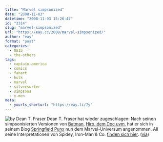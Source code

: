 ```yaml
---
title: "Marvel simpsonized"
date: "2008-11-03"
datetime: "2008-11-03 15:26:47"
id: "3314"
slug: "marvel-simpsonized"
url: "https://eay.cc/2008/marvel-simpsonized/"
author: "eay"
format: "post"
categories:
  - 0815
  - the-others
tags:
  - captain-america
  - comics
  - fanart
  - hulk
  - marvel
  - silversurfer
  - simpsons
  - x-men
meta:
  - yourls_shorturl: "https://eay.li/7y"
---
```


![](/uploads/2008/marvelsimps.jpg "by Dean T. Fraser") Dean T. Fraser hat wieder zugeschlagen: Nach seinen simpsonisierten Versionen von [Batman](//eay.cc/2008/the-dark-knight-simpsonized/), [Hiro, dem Doc uvm.](//eay.cc/2008/everyone-simpsonized/) hat er sich in seinem Blog [Springfield Punx](http://springfieldpunx.blogspot.com/) nun dem Marvel-Universum angenommen. All seine Interpretationen von Spidey, Iron-Man & Co. [finden sich hier](http://springfieldpunx.blogspot.com/search/label/Marvel). ([via](http://www.nerdcore.de/wp/2008/11/03/marvel-universum-simpsonized/))
